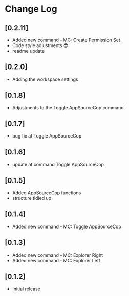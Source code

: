 # Change Log

## [0.2.11]

- Added new command - MC: Create Permission Set
- Code style adjustments 😎
- readme update

## [0.2.0]

- Adding the workspace settings

## [0.1.8]

- Adjustments to the Toggle AppSourceCop command

## [0.1.7]

- bug fix at Toggle AppSourceCop

## [0.1.6]

- update at command Toggle AppSourceCop

## [0.1.5]

- Added AppSourceCop functions
- structure tidied up

## [0.1.4]

- Added new command - MC: Toggle AppSourceCop

## [0.1.3]

- Added new command - MC: Explorer Right
- Added new command - MC: Explorer Left

## [0.1.2]

- Initial release
